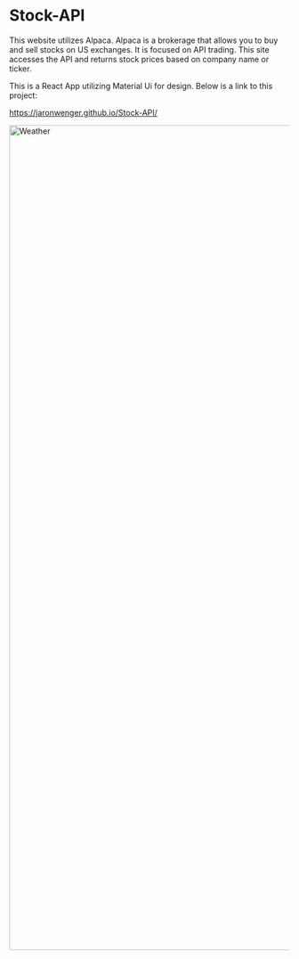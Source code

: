 # Stock-API

This website utilizes Alpaca.  Alpaca is a brokerage that allows you to buy and sell stocks on US exchanges.  It is focused on API trading. This site accesses the API and returns stock prices based on company name or ticker.

This is a React App utilizing Material Ui for design. Below is a link to this project:

https://jaronwenger.github.io/Stock-API/

<img width="1481" alt="Weather" src="https://github.com/JaronWenger/PORTFOLIO/assets/147181586/eec0c960-8c9e-424b-9bae-64f85af183d4">
